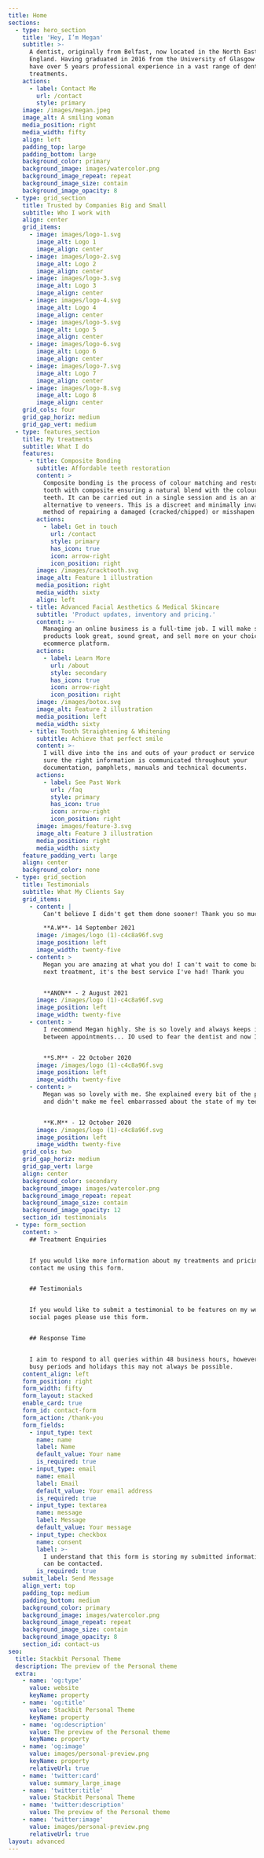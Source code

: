 ```yaml
---
title: Home
sections:
  - type: hero_section
    title: 'Hey, I’m Megan'
    subtitle: >-
      A dentist, originally from Belfast, now located in the North East of
      England. Having graduated in 2016 from the University of Glasgow I now
      have over 5 years professional experience in a vast range of dental
      treatments.
    actions:
      - label: Contact Me
        url: /contact
        style: primary
    image: /images/megan.jpeg
    image_alt: A smiling woman
    media_position: right
    media_width: fifty
    align: left
    padding_top: large
    padding_bottom: large
    background_color: primary
    background_image: images/watercolor.png
    background_image_repeat: repeat
    background_image_size: contain
    background_image_opacity: 8
  - type: grid_section
    title: Trusted by Companies Big and Small
    subtitle: Who I work with
    align: center
    grid_items:
      - image: images/logo-1.svg
        image_alt: Logo 1
        image_align: center
      - image: images/logo-2.svg
        image_alt: Logo 2
        image_align: center
      - image: images/logo-3.svg
        image_alt: Logo 3
        image_align: center
      - image: images/logo-4.svg
        image_alt: Logo 4
        image_align: center
      - image: images/logo-5.svg
        image_alt: Logo 5
        image_align: center
      - image: images/logo-6.svg
        image_alt: Logo 6
        image_align: center
      - image: images/logo-7.svg
        image_alt: Logo 7
        image_align: center
      - image: images/logo-8.svg
        image_alt: Logo 8
        image_align: center
    grid_cols: four
    grid_gap_horiz: medium
    grid_gap_vert: medium
  - type: features_section
    title: My treatments
    subtitle: What I do
    features:
      - title: Composite Bonding
        subtitle: Affordable teeth restoration
        content: >
          Composite bonding is the process of colour matching and restoring a
          tooth with composite ensuring a natural blend with the colour of your
          teeth. It can be carried out in a single session and is an affordable
          alternative to veneers. This is a discreet and minimally invasive
          method of repairing a damaged (cracked/chipped) or misshapen tooth.
        actions:
          - label: Get in touch
            url: /contact
            style: primary
            has_icon: true
            icon: arrow-right
            icon_position: right
        image: /images/cracktooth.svg
        image_alt: Feature 1 illustration
        media_position: right
        media_width: sixty
        align: left
      - title: Advanced Facial Aesthetics & Medical Skincare
        subtitle: 'Product updates, inventory and pricing.'
        content: >-
          Managing an online business is a full-time job. I will make sure your
          products look great, sound great, and sell more on your choice of
          ecommerce platform.
        actions:
          - label: Learn More
            url: /about
            style: secondary
            has_icon: true
            icon: arrow-right
            icon_position: right
        image: /images/botox.svg
        image_alt: Feature 2 illustration
        media_position: left
        media_width: sixty
      - title: Tooth Straightening & Whitening
        subtitle: Achieve that perfect smile
        content: >-
          I will dive into the ins and outs of your product or service and make
          sure the right information is communicated throughout your
          documentation, pamphlets, manuals and technical documents.
        actions:
          - label: See Past Work
            url: /faq
            style: primary
            has_icon: true
            icon: arrow-right
            icon_position: right
        image: images/feature-3.svg
        image_alt: Feature 3 illustration
        media_position: right
        media_width: sixty
    feature_padding_vert: large
    align: center
    background_color: none
  - type: grid_section
    title: Testimonials
    subtitle: What My Clients Say
    grid_items:
      - content: |
          Can't believe I didn't get them done sooner! Thank you so much!

          **A.W**- 14 September 2021
        image: /images/logo (1)-c4c8a96f.svg
        image_position: left
        image_width: twenty-five
      - content: >
          Megan you are amazing at what you do! I can't wait to come back for my
          next treatment, it's the best service I've had! Thank you


          **ANON** - 2 August 2021
        image: /images/logo (1)-c4c8a96f.svg
        image_position: left
        image_width: twenty-five
      - content: >
          I recommend Megan highly. She is so lovely and always keeps in touch
          between appointments... IO used to fear the dentist and now I love it!


          **S.M** - 22 October 2020
        image: /images/logo (1)-c4c8a96f.svg
        image_position: left
        image_width: twenty-five
      - content: >
          Megan was so lovely with me. She explained every bit of the process
          and didn't make me feel embarrassed about the state of my teeth.


          **K.M** - 12 October 2020
        image: /images/logo (1)-c4c8a96f.svg
        image_position: left
        image_width: twenty-five
    grid_cols: two
    grid_gap_horiz: medium
    grid_gap_vert: large
    align: center
    background_color: secondary
    background_image: images/watercolor.png
    background_image_repeat: repeat
    background_image_size: contain
    background_image_opacity: 12
    section_id: testimonials
  - type: form_section
    content: >
      ## Treatment Enquiries


      If you would like more information about my treatments and pricing, please
      contact me using this form.


      ## Testimonials


      If you would like to submit a testimonial to be features on my website /
      social pages please use this form.


      ## Response Time


      I aim to respond to all queries within 48 business hours, however during
      busy periods and holidays this may not always be possible.
    content_align: left
    form_position: right
    form_width: fifty
    form_layout: stacked
    enable_card: true
    form_id: contact-form
    form_action: /thank-you
    form_fields:
      - input_type: text
        name: name
        label: Name
        default_value: Your name
        is_required: true
      - input_type: email
        name: email
        label: Email
        default_value: Your email address
        is_required: true
      - input_type: textarea
        name: message
        label: Message
        default_value: Your message
      - input_type: checkbox
        name: consent
        label: >-
          I understand that this form is storing my submitted information so I
          can be contacted.
        is_required: true
    submit_label: Send Message
    align_vert: top
    padding_top: medium
    padding_bottom: medium
    background_color: primary
    background_image: images/watercolor.png
    background_image_repeat: repeat
    background_image_size: contain
    background_image_opacity: 8
    section_id: contact-us
seo:
  title: Stackbit Personal Theme
  description: The preview of the Personal theme
  extra:
    - name: 'og:type'
      value: website
      keyName: property
    - name: 'og:title'
      value: Stackbit Personal Theme
      keyName: property
    - name: 'og:description'
      value: The preview of the Personal theme
      keyName: property
    - name: 'og:image'
      value: images/personal-preview.png
      keyName: property
      relativeUrl: true
    - name: 'twitter:card'
      value: summary_large_image
    - name: 'twitter:title'
      value: Stackbit Personal Theme
    - name: 'twitter:description'
      value: The preview of the Personal theme
    - name: 'twitter:image'
      value: images/personal-preview.png
      relativeUrl: true
layout: advanced
---
```

